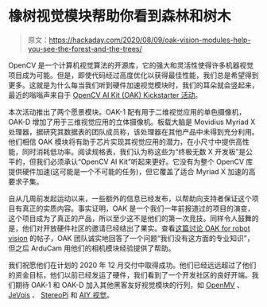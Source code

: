 # 橡树视觉模块帮助你看到森林和树木

> 原文：<https://hackaday.com/2020/08/09/oak-vision-modules-help-you-see-the-forest-and-the-trees/>

OpenCV 是一个计算机视觉算法的开源库，它的强大和灵活性使得许多机器视觉项目成为可能。但是，即使代码经过高度优化以获得最佳性能，我们总是希望得到更多。这就是为什么每当我们听到硬件加速视觉模块时，我们的耳朵就会竖起来，最近的嗡嗡声来自于 [OpenCV AI Kit (OAK) Kickstarter 活动](https://www.kickstarter.com/projects/opencv/opencv-ai-kit)。

本次活动推出了两个愿景模块。OAK-1 配有用于二维视觉应用的单色摄像机，OAK-D 增加了用于三维视觉应用的立体摄像机。板载大脑是 Movidius Myriad X 处理器，据研究其数据表的团队成员称，该处理器在其他产品中未得到充分利用。他们相信 OAK 模块将有助于芯片实现其视觉应用的潜力，在小尺寸中提供高性能，同时消耗低功率。阅读规格表，我们认为称这些为“终极无数 X 开发板”是公平的，但我们必须承认“OpenCV AI Kit”听起来更好。它没有为整个 OpenCV 库提供硬件加速(这可能是一个不可能的任务)，但它覆盖了适合 Myriad X 加速的高要求子集。

自从几周前发起运动以来，一些额外的信息已经发布，以帮助向支持者保证这个项目有真正的实质内容。事实证明，OAK 是一个我们一年前报道过的项目的演变，这个项目成为了真正的产品，所以至少这不是他们的第一次竞技。同样令人鼓舞的是，他们对开放硬件社区的邀请已经结出了果实。查看[这篇讨论 OAK for robot vision](https://discourse.ros.org/t/opencv-ai-kit-oak/15406/14) 的帖子，OAK 团队诚实地回答了一个问题“我们没有这方面的专业知识”，但之后 ArduCam 用他们的相机模块经验提供了帮助。

我们祝愿他们在计划的 2020 年 12 月交付中取得成功。他们已经远远超过了他们的资金目标，他们以前已经发运了硬件，我们看到了一个开发社区的良好开端。我们期待 OAK-1 和 OAK-D 加入其他黑客友好视觉模块的行列，如 [OpenMV](https://hackaday.com/2016/12/29/the-story-of-kickstarting-the-openmv/) 、 [JeVois](https://hackaday.com/2017/05/17/jevois-machine-vision-camera-nails-demo-mode/) 、 [StereoPi](https://hackaday.com/2018/12/30/this-raspberry-pi-is-a-stereo-camera-and-so-much-more/) 和 [AIY 视觉](https://hackaday.com/2017/12/17/googles-aiy-vision-kit-augments-pi-with-vision-processor/)。